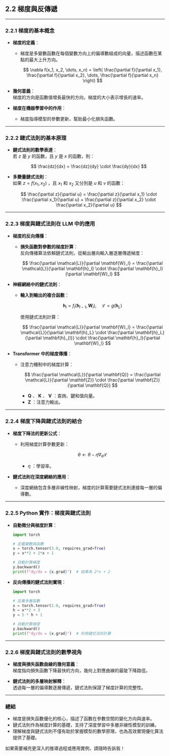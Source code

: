 ## **2.2 梯度與反傳遞**

---

### **2.2.1 梯度的基本概念**
- **梯度的定義**：  
  - 梯度是多變數函數在每個變數方向上的偏導數組成的向量，描述函數在某點的最大上升方向。  

    $$
    \nabla f(x_1, x_2, \dots, x_n) = \left( \frac{\partial f}{\partial x_1}, \frac{\partial f}{\partial x_2}, \dots, \frac{\partial f}{\partial x_n} \right)
    $$
  

- **幾何意義**：  
  梯度的方向是函數值增長最快的方向，梯度的大小表示增長的速率。  

- **梯度在機器學習中的作用**：  
  - 梯度指導模型的參數更新，幫助最小化損失函數。  

---

### **2.2.2 鏈式法則的基本原理**
- **鏈式法則的數學表達**：  
  若  $z$  是  $y$  的函數，且  $y$  是  $x$  的函數，則：

  $$
  \frac{dz}{dx} = \frac{dz}{dy} \cdot \frac{dy}{dx}
  $$


- **多變量鏈式法則**：  
  如果  $z = f(x_1, x_2)$ ，且  $x_1$  和  $x_2$  又分別是  $u$  和  $v$  的函數：

  $$
  \frac{\partial z}{\partial u} = \frac{\partial z}{\partial x_1} \cdot \frac{\partial x_1}{\partial u} + \frac{\partial z}{\partial x_2} \cdot \frac{\partial x_2}{\partial u}
  $$
  

---

### **2.2.3 梯度與鏈式法則在 LLM 中的應用**
- **梯度的反向傳播**：  
  - **損失函數對參數的梯度計算**：  
    反向傳播算法依賴鏈式法則，從輸出層向輸入層逐層傳遞梯度：  

    $$
    \frac{\partial \mathcal{L}}{\partial \mathbf{W}_l} = \frac{\partial \mathcal{L}}{\partial \mathbf{h}_l} \cdot \frac{\partial \mathbf{h}_l}{\partial \mathbf{W}_l}
    $$
  

- **神經網絡中的鏈式法則**：  
  - **輸入到輸出的複合函數**：  

    $$
    \mathbf{h}_l = f_l(\mathbf{h}_{l-1}, \mathbf{W}_l), \quad \mathcal{L} = g(\mathbf{h}_L)
    $$
  
    使用鏈式法則計算：

    $$
    \frac{\partial \mathcal{L}}{\partial \mathbf{W}_l} = \frac{\partial \mathcal{L}}{\partial \mathbf{h}_L} \cdot \frac{\partial \mathbf{h}_L}{\partial \mathbf{h}_{l}} \cdot \frac{\partial \mathbf{h}_l}{\partial \mathbf{W}_l}
    $$


- **Transformer 中的梯度傳播**：  
  - 注意力機制中的梯度計算：  

    $$
    \frac{\partial \mathcal{L}}{\partial \mathbf{Q}} = \frac{\partial \mathcal{L}}{\partial \mathbf{Z}} \cdot \frac{\partial \mathbf{Z}}{\partial \mathbf{Q}}
    $$
  
    -  $\mathbf{Q}$ 、 $\mathbf{K}$ 、 $\mathbf{V}$ ：查詢、鍵和值向量。  
    -  $\mathbf{Z}$ ：注意力輸出。

---

### **2.2.4 梯度下降與鏈式法則的結合**
- **梯度下降法的更新公式**：  
  - 利用梯度計算參數更新：  

    $$
    \theta \leftarrow \theta - \eta \nabla_\theta \mathcal{L}
    $$
  
    -  $\eta$ ：學習率。  

- **鏈式法則在深度網絡的應用**：  
  - 深度網絡包含多層非線性映射，梯度的計算需要鏈式法則連接每一層的偏導數。  

---

### **2.2.5 Python 實作：梯度與鏈式法則**
- **自動微分與梯度計算**：  
  ```python
  import torch

  # 定義變數與函數
  x = torch.tensor(3.0, requires_grad=True)
  y = x**2 + 2*x + 1

  # 自動計算梯度
  y.backward()
  print(f"dy/dx = {x.grad}")  # 結果為 2*x + 2
  ```

- **反向傳播的鏈式法則實現**：  
  ```python
  import torch

  # 定義多層函數
  x = torch.tensor(2.0, requires_grad=True)
  h = x**2 + 3
  y = 5 * h + 1

  # 自動計算梯度
  y.backward()
  print(f"dy/dx = {x.grad}")  # 利用鏈式法則計算
  ```

---

### **2.2.6 梯度與鏈式法則的數學視角**
- **梯度與損失函數曲線的幾何意義**：  
  梯度指向損失函數下降最快的方向，幾何上對應曲線的最陡下降路徑。

- **鏈式法則的多層映射解釋**：  
  透過每一層的偏導數逐層傳遞，鏈式法則保證了梯度計算的完整性。

---

### **總結**
- 梯度是損失函數優化的核心，描述了函數在參數空間的變化方向與速率。  
- 鏈式法則作為梯度計算的基礎，支持了深度學習中多層非線性模型的訓練。  
- 理解梯度與鏈式法則不僅有助於掌握模型的數學原理，也為高效實現優化算法提供了基礎。

如果需要補充更深入的推導過程或應用實例，請隨時告訴我！